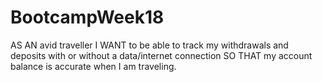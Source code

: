 # BootcampWeek18
AS AN avid traveller I WANT to be able to track my withdrawals and deposits with or without a data/internet connection SO THAT my account balance is accurate when I am traveling.
